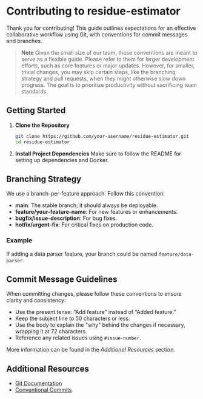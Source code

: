 # Contributing to residue-estimator

Thank you for contributing! This guide outlines expectations for an effective collaborative workflow using Git, with conventions for commit messages and branches.

> **Note** Given the small size of our team, these conventions are meant to serve as a flexible guide. Please refer to them for larger development efforts, such as core features or major updates. However, for smaller, trivial changes, you may skip certain steps, like the branching strategy and pull requests, when they might otherwise slow down progress. The goal is to prioritize productivity without sacrificing team standards.

## Getting Started

1. **Clone the Repository**
   ```bash
   git clone https://github.com/your-username/residue-estimator.git
   cd residue-estimator
   ```

2. **Install Project Dependencies**
   Make sure to follow the README for setting up dependencies and Docker. 

## Branching Strategy

We use a branch-per-feature approach. Follow this convention:

- **main**: The stable branch; it should always be deployable.
- **feature/your-feature-name**: For new features or enhancements.
- **bugfix/issue-description**: For bug fixes.
- **hotfix/urgent-fix**: For critical fixes on production code.

### Example
If adding a data parser feature, your branch could be named `feature/data-parser`.

## Commit Message Guidelines

When committing changes, please follow these conventions to ensure clarity and consistency:

- Use the present tense: “Add feature” instead of “Added feature.”
- Keep the subject line to 50 characters or less.
- Use the body to explain the "why" behind the changes if necessary, wrapping it at 72 characters.
- Reference any related issues using `#issue-number`.

More information can be found in the *Additional Resources* section.

## Additional Resources

- [Git Documentation](https://git-scm.com/doc)
- [Conventional Commits](https://www.conventionalcommits.org/en/v1.0.0/)